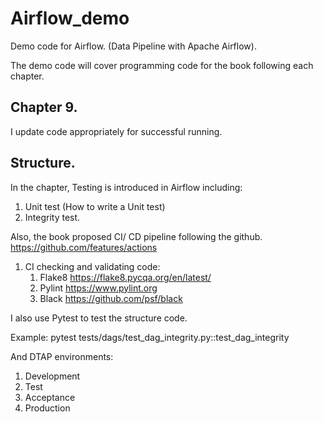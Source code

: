 # Airflow_demo
Demo code for Airflow. (Data Pipeline with Apache Airflow).

The demo code will cover programming code for the book following each chapter.

## Chapter 9.

I update code appropriately for successful running.

## Structure.
In the chapter, Testing is introduced in Airflow including:
1) Unit test (How to write a Unit test)
2) Integrity test.

Also, the book proposed CI/ CD pipeline following the github. https://github.com/features/actions
1) CI checking and validating code:
   1) Flake8 https://flake8.pycqa.org/en/latest/
   2) Pylint https://www.pylint.org
   3) Black https://github.com/psf/black

I also use Pytest to test the structure code.

Example: pytest tests/dags/test_dag_integrity.py::test_dag_integrity

And DTAP environments:
1) Development
2) Test
3) Acceptance
4) Production